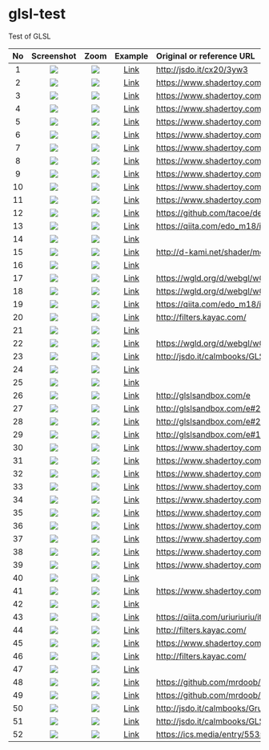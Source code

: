 # glsl-test
Test of GLSL

|No  |Screenshot                    |Zoom                               |Example                                                          |Original or reference URL                                       |
|:--:|:----------------------------:|:---------------------------------:|:---------------------------------------------------------------:|:---------------------------------------------------------------|
|  1 |![](assets/screenshot/001.jpg)|![](assets/screenshot/001_zoom.jpg)|[Link](https://cx20.github.io/glsl-test/examples/001/index.html) |http://jsdo.it/cx20/3yw3 |
|  2 |![](assets/screenshot/002.jpg)|![](assets/screenshot/002_zoom.jpg)|[Link](https://cx20.github.io/glsl-test/examples/002/index.html) |https://www.shadertoy.com/view/XsfGDl |
|  3 |![](assets/screenshot/003.jpg)|![](assets/screenshot/003_zoom.jpg)|[Link](https://cx20.github.io/glsl-test/examples/003/index.html) |https://www.shadertoy.com/view/4d2Xzy |
|  4 |![](assets/screenshot/004.jpg)|![](assets/screenshot/004_zoom.jpg)|[Link](https://cx20.github.io/glsl-test/examples/004/index.html) |https://www.shadertoy.com/view/MdsXRB |
|  5 |![](assets/screenshot/005.jpg)|![](assets/screenshot/005_zoom.jpg)|[Link](https://cx20.github.io/glsl-test/examples/005/index.html) |https://www.shadertoy.com/view/XslGRM |
|  6 |![](assets/screenshot/006.jpg)|![](assets/screenshot/006_zoom.jpg)|[Link](https://cx20.github.io/glsl-test/examples/006/index.html) |https://www.shadertoy.com/view/MssSDl |
|  7 |![](assets/screenshot/007.jpg)|![](assets/screenshot/007_zoom.jpg)|[Link](https://cx20.github.io/glsl-test/examples/007/index.html) |https://www.shadertoy.com/view/lssGDj |
|  8 |![](assets/screenshot/008.jpg)|![](assets/screenshot/008_zoom.jpg)|[Link](https://cx20.github.io/glsl-test/examples/008/index.html) |https://www.shadertoy.com/view/Mdf3Dn |
|  9 |![](assets/screenshot/009.jpg)|![](assets/screenshot/009_zoom.jpg)|[Link](https://cx20.github.io/glsl-test/examples/009/index.html) |https://www.shadertoy.com/view/4dS3D1 |
| 10 |![](assets/screenshot/010.jpg)|![](assets/screenshot/010_zoom.jpg)|[Link](https://cx20.github.io/glsl-test/examples/010/index.html) |https://www.shadertoy.com/view/ls23Dc |
| 11 |![](assets/screenshot/011.jpg)|![](assets/screenshot/011_zoom.jpg)|[Link](https://cx20.github.io/glsl-test/examples/011/index.html) |https://www.shadertoy.com/view/MdX3Dr |
| 12 |![](assets/screenshot/012.jpg)|![](assets/screenshot/012_zoom.jpg)|[Link](https://cx20.github.io/glsl-test/examples/012/index.html) |https://github.com/tacoe/detroit/blob/master/arthur/scanlines.glsl |
| 13 |![](assets/screenshot/013.jpg)|![](assets/screenshot/013_zoom.jpg)|[Link](https://cx20.github.io/glsl-test/examples/013/index.html) |https://qiita.com/edo_m18/items/85d5c0ca5bdf0ed159e4 |
| 14 |![](assets/screenshot/014.jpg)|![](assets/screenshot/014_zoom.jpg)|[Link](https://cx20.github.io/glsl-test/examples/014/index.html) | |
| 15 |![](assets/screenshot/015.jpg)|![](assets/screenshot/015_zoom.jpg)|[Link](https://cx20.github.io/glsl-test/examples/015/index.html) |http://d-kami.net/shader/mono.html |
| 16 |![](assets/screenshot/016.jpg)|![](assets/screenshot/016_zoom.jpg)|[Link](https://cx20.github.io/glsl-test/examples/016/index.html) | |
| 17 |![](assets/screenshot/017.jpg)|![](assets/screenshot/017_zoom.jpg)|[Link](https://cx20.github.io/glsl-test/examples/017/index.html) |https://wgld.org/d/webgl/w053.html |
| 18 |![](assets/screenshot/018.jpg)|![](assets/screenshot/018_zoom.jpg)|[Link](https://cx20.github.io/glsl-test/examples/018/index.html) |https://wgld.org/d/webgl/w066.html |
| 19 |![](assets/screenshot/019.jpg)|![](assets/screenshot/019_zoom.jpg)|[Link](https://cx20.github.io/glsl-test/examples/019/index.html) |https://qiita.com/edo_m18/items/d166653ac0dccbc607dc |
| 20 |![](assets/screenshot/020.jpg)|![](assets/screenshot/020_zoom.jpg)|[Link](https://cx20.github.io/glsl-test/examples/020/index.html) |http://filters.kayac.com/ |
| 21 |![](assets/screenshot/021.jpg)|![](assets/screenshot/021_zoom.jpg)|[Link](https://cx20.github.io/glsl-test/examples/021/index.html) | |
| 22 |![](assets/screenshot/022.jpg)|![](assets/screenshot/022_zoom.jpg)|[Link](https://cx20.github.io/glsl-test/examples/022/index.html) |https://wgld.org/d/webgl/w067.html |
| 23 |![](assets/screenshot/023.jpg)|![](assets/screenshot/023_zoom.jpg)|[Link](https://cx20.github.io/glsl-test/examples/023/index.html) |http://jsdo.it/calmbooks/GLSLMangaEffectLine |
| 24 |![](assets/screenshot/024.jpg)|![](assets/screenshot/024_zoom.jpg)|[Link](https://cx20.github.io/glsl-test/examples/024/index.html) | |
| 25 |![](assets/screenshot/025.jpg)|![](assets/screenshot/025_zoom.jpg)|[Link](https://cx20.github.io/glsl-test/examples/025/index.html) | |
| 26 |![](assets/screenshot/026.jpg)|![](assets/screenshot/026_zoom.jpg)|[Link](https://cx20.github.io/glsl-test/examples/026/index.html) |http://glslsandbox.com/e |
| 27 |![](assets/screenshot/027.jpg)|![](assets/screenshot/027_zoom.jpg)|[Link](https://cx20.github.io/glsl-test/examples/027/index.html) |http://glslsandbox.com/e#21489.2 |
| 28 |![](assets/screenshot/028.jpg)|![](assets/screenshot/028_zoom.jpg)|[Link](https://cx20.github.io/glsl-test/examples/028/index.html) |http://glslsandbox.com/e#21497.0 |
| 29 |![](assets/screenshot/029.jpg)|![](assets/screenshot/029_zoom.jpg)|[Link](https://cx20.github.io/glsl-test/examples/029/index.html) |http://glslsandbox.com/e#13195.0 |
| 30 |![](assets/screenshot/030.jpg)|![](assets/screenshot/030_zoom.jpg)|[Link](https://cx20.github.io/glsl-test/examples/030/index.html) |https://www.shadertoy.com/view/lsBSDm |
| 31 |![](assets/screenshot/031.jpg)|![](assets/screenshot/031_zoom.jpg)|[Link](https://cx20.github.io/glsl-test/examples/031/index.html) |https://www.shadertoy.com/view/XdlGzn |
| 32 |![](assets/screenshot/032.jpg)|![](assets/screenshot/032_zoom.jpg)|[Link](https://cx20.github.io/glsl-test/examples/032/index.html) |https://www.shadertoy.com/view/ldSGzR |
| 33 |![](assets/screenshot/033.jpg)|![](assets/screenshot/033_zoom.jpg)|[Link](https://cx20.github.io/glsl-test/examples/033/index.html) |https://www.shadertoy.com/view/4sf3Rn |
| 34 |![](assets/screenshot/034.jpg)|![](assets/screenshot/034_zoom.jpg)|[Link](https://cx20.github.io/glsl-test/examples/034/index.html) |https://www.shadertoy.com/view/Ms2SWW |
| 35 |![](assets/screenshot/035.jpg)|![](assets/screenshot/035_zoom.jpg)|[Link](https://cx20.github.io/glsl-test/examples/035/index.html) |https://www.shadertoy.com/view/XssGDr |
| 36 |![](assets/screenshot/036.jpg)|![](assets/screenshot/036_zoom.jpg)|[Link](https://cx20.github.io/glsl-test/examples/036/index.html) |https://www.shadertoy.com/view/MdjSDW |
| 37 |![](assets/screenshot/037.jpg)|![](assets/screenshot/037_zoom.jpg)|[Link](https://cx20.github.io/glsl-test/examples/037/index.html) |https://www.shadertoy.com/view/XsX3Rn |
| 38 |![](assets/screenshot/038.jpg)|![](assets/screenshot/038_zoom.jpg)|[Link](https://cx20.github.io/glsl-test/examples/038/index.html) |https://www.shadertoy.com/view/lsBXz3 |
| 39 |![](assets/screenshot/039.jpg)|![](assets/screenshot/039_zoom.jpg)|[Link](https://cx20.github.io/glsl-test/examples/039/index.html) |https://www.shadertoy.com/view/4dfXDS |
| 40 |![](assets/screenshot/040.jpg)|![](assets/screenshot/040_zoom.jpg)|[Link](https://cx20.github.io/glsl-test/examples/040/index.html) | |
| 41 |![](assets/screenshot/041.jpg)|![](assets/screenshot/041_zoom.jpg)|[Link](https://cx20.github.io/glsl-test/examples/041/index.html) |https://www.shadertoy.com/view/4sS3Dw |
| 42 |![](assets/screenshot/042.jpg)|![](assets/screenshot/042_zoom.jpg)|[Link](https://cx20.github.io/glsl-test/examples/042/index.html) | |
| 43 |![](assets/screenshot/043.jpg)|![](assets/screenshot/043_zoom.jpg)|[Link](https://cx20.github.io/glsl-test/examples/043/index.html) |https://qiita.com/uriuriuriu/items/7be0ed117ab8ae3e7f79 |
| 44 |![](assets/screenshot/044.jpg)|![](assets/screenshot/044_zoom.jpg)|[Link](https://cx20.github.io/glsl-test/examples/044/index.html) |http://filters.kayac.com/ |
| 45 |![](assets/screenshot/045.jpg)|![](assets/screenshot/045_zoom.jpg)|[Link](https://cx20.github.io/glsl-test/examples/045/index.html) |https://www.shadertoy.com/view/ldsSDn |
| 46 |![](assets/screenshot/046.jpg)|![](assets/screenshot/046_zoom.jpg)|[Link](https://cx20.github.io/glsl-test/examples/046/index.html) |http://filters.kayac.com/ |
| 47 |![](assets/screenshot/047.jpg)|![](assets/screenshot/047_zoom.jpg)|[Link](https://cx20.github.io/glsl-test/examples/047/index.html) | |
| 48 |![](assets/screenshot/048.jpg)|![](assets/screenshot/048_zoom.jpg)|[Link](https://cx20.github.io/glsl-test/examples/048/index.html) |https://github.com/mrdoob/three.js/blob/master/examples/js/shaders/FilmShader.js |
| 49 |![](assets/screenshot/049.jpg)|![](assets/screenshot/049_zoom.jpg)|[Link](https://cx20.github.io/glsl-test/examples/049/index.html) |https://github.com/mrdoob/three.js/blob/master/examples/js/shaders/DotScreenShader.js |
| 50 |![](assets/screenshot/050.jpg)|![](assets/screenshot/050_zoom.jpg)|[Link](https://cx20.github.io/glsl-test/examples/050/index.html) |http://jsdo.it/calmbooks/GruGruEffect |
| 51 |![](assets/screenshot/051.jpg)|![](assets/screenshot/051_zoom.jpg)|[Link](https://cx20.github.io/glsl-test/examples/051/index.html) |http://jsdo.it/calmbooks/GLSLMangaEffectLine |
| 52 |![](assets/screenshot/052.jpg)|![](assets/screenshot/052_zoom.jpg)|[Link](https://cx20.github.io/glsl-test/examples/052/index.html) |https://ics.media/entry/5535/ |
